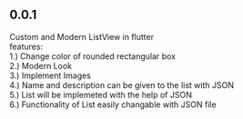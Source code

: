 ## 0.0.1

Custom and Modern ListView in flutter <br />
features:<br />
1.) Change color of rounded rectangular box<br />
2.) Modern Look<br />
3.) Implement Images<br />
4.) Name and description can be given to the list with JSON<br />
5.) List will be implemeted with the help of JSON<br />
6.) Functionality of List easily changable with JSON file<br />
